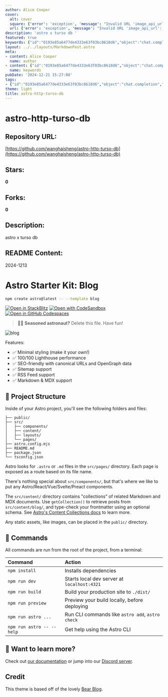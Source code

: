 ```yaml
---
author: Alice Cooper
cover:
  alt: cover
  square: {'error': 'exception', 'message': "Invalid URL 'image_api_url': No scheme supplied. Perhaps you meant https://image_api_url?"}
  url: {'error': 'exception', 'message': "Invalid URL 'image_api_url': No scheme supplied. Perhaps you meant https://image_api_url?"}
description: 'astro x turso db '
featured: true
keywords: {"id":"0193e85a6477de4333e63f03bc8618d6","object":"chat.completion","created":1734770058,"model":"Qwen/Qwen2.5-7B-Instruct","choices":[{"index":0,"message":{"role":"assistant","content":"### Keywords and Tags\n\n- Astro\n- Starter Kit\n- Blog\n- npm\n- StackBlitz\n- CodeSandbox\n- GitHub Codespaces\n- Seasoned astronaut\n- Minimal styling\n- 100/100 Lighthouse performance\n- SEO-friendly\n- Canonical URLs\n- OpenGraph data\n- Sitemap support\n- RSS Feed support\n- Markdown\n- MDX\n- Project Structure\n- Components\n- Content Collections\n- Dev server\n- Production build\n- Astro CLI\n- Documentation\n- Discord server\n\n### Additional Tags\n\n- .astro files\n- .md files\n- Static assets\n- Public directory\n- Content collections\n- Frontmatter\n- Blog theme\n- Developer tools"},"finish_reason":"stop"}],"usage":{"prompt_tokens":793,"completion_tokens":152,"total_tokens":945},"system_fingerprint":""}
layout: ../../layouts/MarkdownPost.astro
meta:
- content: Alice Cooper
  name: author
- content: {"id":"0193e85a6477de4333e63f03bc8618d6","object":"chat.completion","created":1734770058,"model":"Qwen/Qwen2.5-7B-Instruct","choices":[{"index":0,"message":{"role":"assistant","content":"### Keywords and Tags\n\n- Astro\n- Starter Kit\n- Blog\n- npm\n- StackBlitz\n- CodeSandbox\n- GitHub Codespaces\n- Seasoned astronaut\n- Minimal styling\n- 100/100 Lighthouse performance\n- SEO-friendly\n- Canonical URLs\n- OpenGraph data\n- Sitemap support\n- RSS Feed support\n- Markdown\n- MDX\n- Project Structure\n- Components\n- Content Collections\n- Dev server\n- Production build\n- Astro CLI\n- Documentation\n- Discord server\n\n### Additional Tags\n\n- .astro files\n- .md files\n- Static assets\n- Public directory\n- Content collections\n- Frontmatter\n- Blog theme\n- Developer tools"},"finish_reason":"stop"}],"usage":{"prompt_tokens":793,"completion_tokens":152,"total_tokens":945},"system_fingerprint":""}
  name: keywords
pubDate: '2024-12-21 15:27:08'
tags:
- {"id":"0193e85a6477de4333e63f03bc8618d6","object":"chat.completion","created":1734770058,"model":"Qwen/Qwen2.5-7B-Instruct","choices":[{"index":0,"message":{"role":"assistant","content":"### Keywords and Tags\n\n- Astro\n- Starter Kit\n- Blog\n- npm\n- StackBlitz\n- CodeSandbox\n- GitHub Codespaces\n- Seasoned astronaut\n- Minimal styling\n- 100/100 Lighthouse performance\n- SEO-friendly\n- Canonical URLs\n- OpenGraph data\n- Sitemap support\n- RSS Feed support\n- Markdown\n- MDX\n- Project Structure\n- Components\n- Content Collections\n- Dev server\n- Production build\n- Astro CLI\n- Documentation\n- Discord server\n\n### Additional Tags\n\n- .astro files\n- .md files\n- Static assets\n- Public directory\n- Content collections\n- Frontmatter\n- Blog theme\n- Developer tools"},"finish_reason":"stop"}],"usage":{"prompt_tokens":793,"completion_tokens":152,"total_tokens":945},"system_fingerprint":""}
theme: light
title: astro-http-turso-db
---
```


# astro-http-turso-db

## Repository URL: 
[https://github.com/wanghaisheng/astro-http-turso-db](https://github.com/wanghaisheng/astro-http-turso-db)

## Stars: 
**0**

## Forks: 
**0**

## Description: 
astro x turso db 

## README Content: 
2024-1213

# Astro Starter Kit: Blog

```sh
npm create astro@latest -- --template blog
```

[![Open in StackBlitz](https://developer.stackblitz.com/img/open_in_stackblitz.svg)](https://stackblitz.com/github/withastro/astro/tree/latest/examples/blog)
[![Open with CodeSandbox](https://assets.codesandbox.io/github/button-edit-lime.svg)](https://codesandbox.io/p/sandbox/github/withastro/astro/tree/latest/examples/blog)
[![Open in GitHub Codespaces](https://github.com/codespaces/badge.svg)](https://codespaces.new/withastro/astro?devcontainer_path=.devcontainer/blog/devcontainer.json)

> 🧑‍🚀 **Seasoned astronaut?** Delete this file. Have fun!

![blog](https://github.com/withastro/astro/assets/2244813/ff10799f-a816-4703-b967-c78997e8323d)

Features:

- ✅ Minimal styling (make it your own!)
- ✅ 100/100 Lighthouse performance
- ✅ SEO-friendly with canonical URLs and OpenGraph data
- ✅ Sitemap support
- ✅ RSS Feed support
- ✅ Markdown & MDX support

## 🚀 Project Structure

Inside of your Astro project, you'll see the following folders and files:

```text
├── public/
├── src/
│   ├── components/
│   ├── content/
│   ├── layouts/
│   └── pages/
├── astro.config.mjs
├── README.md
├── package.json
└── tsconfig.json
```

Astro looks for `.astro` or `.md` files in the `src/pages/` directory. Each page is exposed as a route based on its file name.

There's nothing special about `src/components/`, but that's where we like to put any Astro/React/Vue/Svelte/Preact components.

The `src/content/` directory contains "collections" of related Markdown and MDX documents. Use `getCollection()` to retrieve posts from `src/content/blog/`, and type-check your frontmatter using an optional schema. See [Astro's Content Collections docs](https://docs.astro.build/en/guides/content-collections/) to learn more.

Any static assets, like images, can be placed in the `public/` directory.

## 🧞 Commands

All commands are run from the root of the project, from a terminal:

| Command                   | Action                                           |
| :------------------------ | :----------------------------------------------- |
| `npm install`             | Installs dependencies                            |
| `npm run dev`             | Starts local dev server at `localhost:4321`      |
| `npm run build`           | Build your production site to `./dist/`          |
| `npm run preview`         | Preview your build locally, before deploying     |
| `npm run astro ...`       | Run CLI commands like `astro add`, `astro check` |
| `npm run astro -- --help` | Get help using the Astro CLI                     |

## 👀 Want to learn more?

Check out [our documentation](https://docs.astro.build) or jump into our [Discord server](https://astro.build/chat).

## Credit

This theme is based off of the lovely [Bear Blog](https://github.com/HermanMartinus/bearblog/).


